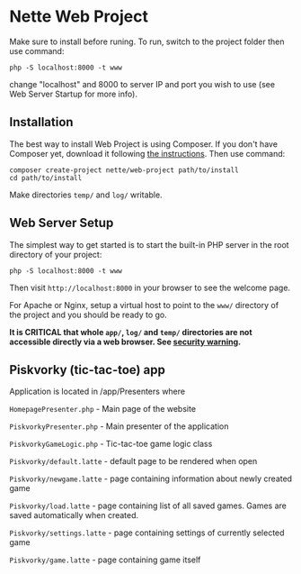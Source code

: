 Nette Web Project
=================
Make sure to install before runing.
To run, switch to the project folder then use command:

	php -S localhost:8000 -t www

change "localhost" and 8000 to server IP and port you wish to use (see Web Server Startup for more info).


Installation
------------

The best way to install Web Project is using Composer. If you don't have Composer yet,
download it following [the instructions](https://doc.nette.org/composer). Then use command:

	composer create-project nette/web-project path/to/install
	cd path/to/install


Make directories `temp/` and `log/` writable.


Web Server Setup
----------------

The simplest way to get started is to start the built-in PHP server in the root directory of your project:

	php -S localhost:8000 -t www

Then visit `http://localhost:8000` in your browser to see the welcome page.

For Apache or Nginx, setup a virtual host to point to the `www/` directory of the project and you
should be ready to go.

**It is CRITICAL that whole `app/`, `log/` and `temp/` directories are not accessible directly
via a web browser. See [security warning](https://nette.org/security-warning).**


Piskvorky (tic-tac-toe) app
---------------------------

Application is located in /app/Presenters
where

`HomepagePresenter.php` - Main page of the website

`PiskvorkyPresenter.php` - Main presenter of the application

`PiskvorkyGameLogic.php` - Tic-tac-toe game logic class

`Piskvorky/default.latte` - default page to be rendered when open

`Piskvorky/newgame.latte` - page containing information about newly created game

`Piskvorky/load.latte` - page containing list of all saved games. Games are saved automatically when created.

`Piskvorky/settings.latte` - page containing settings of currently selected game

`Piskvorky/game.latte` - page containing game itself

